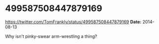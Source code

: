 # 499587508447879169
https://twitter.com/TomFrankly/status/499587508447879169
**Date:** 2014-08-13

Why isn't pinky-swear arm-wrestling a thing?
